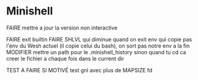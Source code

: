 # Minishell
FAIRE mettre a jour la version non interactive

<!-- MODIFIER get_next_line (multiple fd) -->
<!-- MODIFIER le heredoc pour le faire sans fork? -->
<!-- MODIFIER tout les signaux pour faire des fonctions avec sigaction? -->
<!-- MODIFIER enlever les exit et ne pas fork pour les builtin -->

FAIRE exit builtin
FAIRE SHLVL qui diminue quand on exit
env qui copie pas l'env du Wesh actuel (il copie celui du bash), on sort pas notre env a la fin
MODIFIER mettre un path pour le .minishell_history sinon quand tu cd ca creer le fichier a chaque fois dans le current dir

TEST A FAIRE SI MOTIVÉ
test gnl avec plus de MAPSIZE fd
